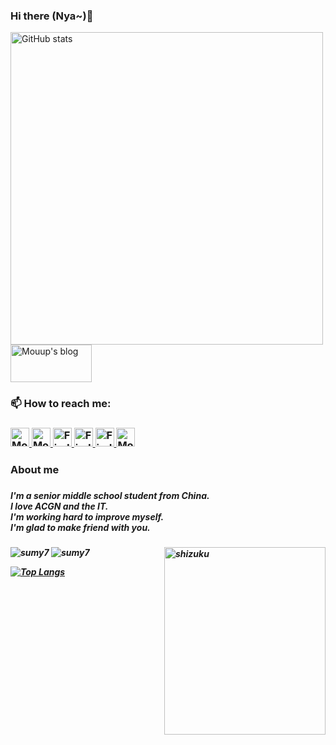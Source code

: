 ### Hi there (Nya~)👋
 
 
<img alt="GitHub stats" src="https://github-readme-stats-lqpqbzbmp-mashirozx.vercel.app/api?username=imouup&bg_color=30,f48193,c5ddf3&title_color=fff&text_color=fff&count_private=true&hide_border=true" width="500">

<a href="https://mouup.top">
    <img src="https://cdn.jsdelivr.net/gh/imouup/pico/picMouup.png" alt="Mouup's blog" height="60" width="130">
  </a> 
 
<p> <h3>📫 How to reach me: <h3/>
 <a href="https://mouup.top">
    <img src="https://cdn.jsdelivr.net/gh/imouup/pico/pichead2021-7-29.jpg" alt="Mouup's blog" height="30" width="30">
  </a> 
 <a href="https://space.bilibili.com/438518095">
    <img src="https://cdn.jsdelivr.net/gh/imouup/pico/picbilibili-line.png" alt="Mouup's bilibili personal page" height="30" width="30">
  </a> 
 <a href="https://twitter.com/iamMouup">
    <img src="https://cdn.jsdelivr.net/gh/imouup/pico/pic%E6%8E%A8%E7%89%B9.png" alt="Find me in twitter" height="30" width="30">
  </a> 
 <a href="https://www.zhihu.com/people/gui-ling-zhe-92">
    <img src="https://cdn.jsdelivr.net/gh/imouup/pico/pic%E7%9F%A5%E4%B9%8E.png" alt="Find me in twitter" height="30" width="30">
  </a> 
  <a href="http://wpa.qq.com/msgrd?v=3&uin=3108702632&site=qq&menu=yes">
    <img src="https://cdn.jsdelivr.net/gh/imouup/pico/picQQ.png" alt="Find me in twitter" height="30" width="30">
  </a> 
  <a href="https://www.youtube.com/channel/UCuU3zh8p019t3ZTYUZApvUA">
    <img src="https://cdn.jsdelivr.net/gh/imouup/pico/picyoutube.png" alt="Mouup's YouTube Channel" height="30" width="30">
  </a>

 <p/>
 <p>
  <h3>About me <h3/>
  <h5> I'm a senior middle school student from China.<br/>I love ACGN and the IT.<br/>I'm working hard to improve myself.<br/>I'm glad to make friend with you.<h5/>
 <p/>

  <p><img align="right" src="https://cdn.jsdelivr.net/gh/imouup/pico/picd33c1a934effcd345d9f20dce7f9f1c3fc47d635.jpg@768w_722h_progressive.png" alt="shizuku" height="300" width="258"><p/>
  
   
![sumy7](https://komarev.com/ghpvc/?username=imouup)
![sumy7](https://visitor-badge.glitch.me/badge?page_id=imouup.profile) <br/>

[![Top Langs](https://github-readme-stats.vercel.app/api/top-langs/?username=imouup&layout=compact&bg_color=20,eebbcc,ccdaef&title_color=fff&text_color=fff&card_width=450)](https://github.com/anuraghazra/github-readme-stats)

  
<!--
**imouup/imouup** is a ✨ _special_ ✨ repository because its `README.md` (this file) appears on your GitHub profile.

Here are some ideas to get you started:

- 🔭 I’m currently working on ...
- 🌱 I’m currently learning ...
- 👯 I’m looking to collaborate on ...
- 🤔 I’m looking for help with ...
- 💬 Ask me about ...
- 📫 How to reach me: ...
- 😄 Pronouns: ...
- ⚡ Fun fact: ...
-->
